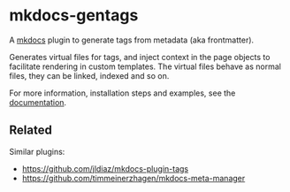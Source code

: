 # mkdocs-gentags

A [mkdocs][1] plugin to generate tags from metadata (aka frontmatter).

Generates virtual files for tags, and inject context in the page objects to
facilitate rendering in custom templates. The virtual files behave as normal
files, they can be linked, indexed and so on.

For more information, installation steps and examples, see the [documentation][2].

## Related

Similar plugins:

- https://github.com/jldiaz/mkdocs-plugin-tags
- https://github.com/timmeinerzhagen/mkdocs-meta-manager


[1]: https://www.mkdocs.org
[2]: https://georgeyk.github.io/mkdocs-gentags/
